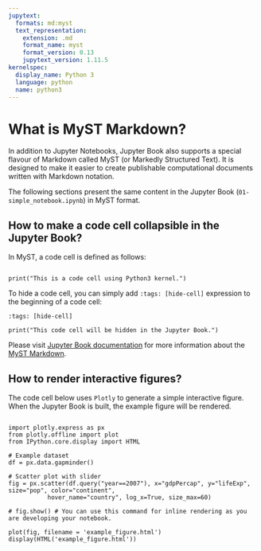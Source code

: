 ```yaml
---
jupytext:
  formats: md:myst
  text_representation:
    extension: .md
    format_name: myst
    format_version: 0.13
    jupytext_version: 1.11.5
kernelspec:
  display_name: Python 3
  language: python
  name: python3
---
```


# What is MyST Markdown? 

In addition to Jupyter Notebooks, Jupyter Book also supports a special flavour of Markdown called MyST (or Markedly Structured Text). It is designed to make it easier to create publishable computational documents written with Markdown notation.

The following sections present the same content in the Jupyter Book (`01-simple_notebook.ipynb`) in MyST format.

## How to make a code cell collapsible in the Jupyter Book? 

In MyST, a code cell is defined as follows: 

```{code-cell} python3

print("This is a code cell using Python3 kernel.")

```

To hide a code cell, you can simply add `:tags: [hide-cell]` expression to the beginning of a code cell: 

```{code-cell} python3
:tags: [hide-cell]

print("This code cell will be hidden in the Jupyter Book.")

```

Please visit [Jupyter Book documentation](https://jupyterbook.org/content/index.html) for more information about the [MyST Markdown](https://jupyterbook.org/content/myst.html).

## How to render interactive figures?

The code cell below uses `Plotly` to generate a simple interactive figure. When the Jupyter Book is built, the example figure will be rendered.

```{code-cell} python3

import plotly.express as px
from plotly.offline import plot
from IPython.core.display import HTML

# Example dataset 
df = px.data.gapminder()

# Scatter plot with slider
fig = px.scatter(df.query("year==2007"), x="gdpPercap", y="lifeExp", size="pop", color="continent",
           hover_name="country", log_x=True, size_max=60)

# fig.show() # You can use this command for inline rendering as you are developing your notebook.

plot(fig, filename = 'example_figure.html')
display(HTML('example_figure.html'))

```